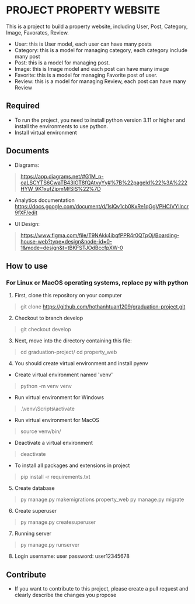 # PROJECT PROPERTY WEBSITE
This is a project to build a property website, including User, Post, Category, Image, Favorates, Review.
- User: this is User model, each user can have many posts
- Category: this is a model for managing category, each category include many post
- Post: this is a model for managing post.
- Image: this is Image model and each post can have many image
- Favorite: this is a model for managing Favorite post of user.
- Review: this is a model for managing Review, each post can have many Review

## Required
- To run the project, you need to install python version 3.11 or higher and install the environments to use python.
- Install virtual environment

## Documents
- Diagrams:
> https://app.diagrams.net/#G1M_p-oaLSCYTS6CwaTB43IGT8fQAtvyYy#%7B%22pageId%22%3A%222HYW_9K1xufZjpmMfSIS%22%7D

- Analytics documentation
https://docs.google.com/document/d/1sIQv1cb0KxRe1qGgVPHCIVYlIncr9fXF/edit

- UI Design:
> https://www.figma.com/file/T9NAkk4ibqfPPR4r0QTpOj/Boarding-house-web?type=design&node-id=0-1&mode=design&t=tBKFSTJOdBccfpXW-0
## How to use
### For Linux or MacOS operating systems, replace py with python
1. First, clone this repository on your computer
> git clone https://github.com/hothanhtuan1209/graduation-project.git

2. Checkout to branch develop
> git checkout develop

3. Next, move into the directory containing this file:
> cd graduation-project/
> cd property_web


4. You should create virtual environment and install pyenv
- Create virtual environment named 'venv'
> python -m venv venv

- Run virtual environment for Windows
> .\venv\Scripts\activate

- Run virtual environment for MacOS
> source venv/bin/

- Deactivate a virtual environment
> deactivate

- To install all packages and extensions in project
> pip install -r requirements.txt

5. Create database
> py manage.py makemigrations property_web
> py manage.py migrate

6. Create superuser
> py manage.py createsuperuser

7. Running server
>py manage.py runserver

8. Login
username: user
password: user12345678


## Contribute
 - If you want to contribute to this project, please create a pull request and clearly describe the changes you propose
